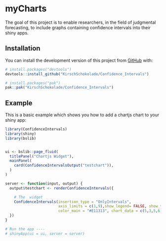 
<!-- README.md is generated from README.Rmd. Please edit that file -->

# myCharts

<!-- badges: start -->
<!-- badges: end -->

The goal of this project is to enable researchers, in the field of
judgmental forecasting, to include graphs containing confidence
intervals into their shiny apps.

## Installation

You can install the development version of this project from
[GitHub](https://github.com/) with:

``` r
# install.packages("devtools")
devtools::install_github("KirschSchokolade/Confidence_Intervals")
```

``` r
# install.packages("pak")
pak::pak("KirschSchokolade/Confidence_Intervals")
```

## Example

This is a basic example which shows you how to add a chartjs chart to
your shiny app:

``` r
library(ConfidenceIntervals)
library(shiny)
library(bslib)


ui <- bslib::page_fluid(
  titlePanel("Chartjs Widget"),
  mainPanel(
    card(ConfidenceIntervalsOutput("testchart")),
  )
)

server <- function(input, output) {
  output$testchart <- renderConfidenceIntervals({

    # The  widget
    ConfidenceIntervals(insertion_type = "OnlyIntervals",
                        axis_limits = c(1,9),show_legend= FALSE, show_tooltip = FALSE, background_color = "#0466f9",
                        color_main = "#E11313", chart_data = c(5,3,5,6), top_band= c(6,6,6,6), bottom_band = c(4,4,4,4), labels= c("Eins", "zwei", "drei", "vier", "sechs"))
  })
}

# Run the app ----
# shinyApp(ui = ui, server = server)
```
